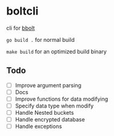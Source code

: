 # boltcli

cli for [bbolt](https://pkg.go.dev/go.etcd.io/bbolt)

`go build .` for normal build

`make build` for an optimized build binary

## Todo
- [ ] Improve argument parsing
- [ ] Docs
- [ ] Improve functions for data modifying
- [ ] Specify data type when modify
- [ ] Handle Nested buckets
- [ ] Handle encrypted database
- [ ] Handle exceptions
